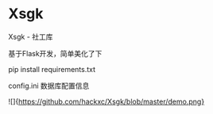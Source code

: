 # Xsgk
Xsgk - 社工库

基于Flask开发，简单美化了下

pip install requirements.txt

config.ini  数据库配置信息

![]{https://github.com/hackxc/Xsgk/blob/master/demo.png}
